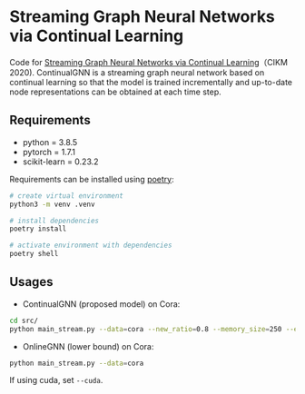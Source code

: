 # Streaming Graph Neural Networks via Continual Learning

Code for [Streaming Graph Neural Networks via Continual Learning](https://dl.acm.org/doi/abs/10.1145/3340531.3411963)（CIKM 2020). ContinualGNN is a streaming graph neural network based on continual learning so that the model is trained incrementally and up-to-date node representations can be obtained at each time step.

## Requirements

- python = 3.8.5
- pytorch = 1.7.1
- scikit-learn = 0.23.2

Requirements can be installed using [poetry](https://python-poetry.org/):

```bash
# create virtual environment
python3 -m venv .venv

# install dependencies
poetry install

# activate environment with dependencies
poetry shell
```

## Usages

- ContinualGNN (proposed model) on Cora:

```bash
cd src/
python main_stream.py --data=cora --new_ratio=0.8 --memory_size=250 --ewc_lambda=80.0
```

- OnlineGNN (lower bound) on Cora:

```bash
python main_stream.py --data=cora
```

If using cuda, set `--cuda`.
